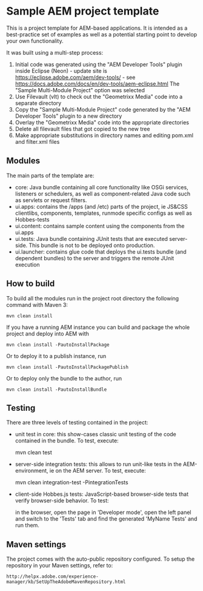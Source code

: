 # Sample AEM project template

This is a project template for AEM-based applications. It is intended as a best-practice set of examples as well as a potential starting point to develop your own functionality.

It was built using a multi-step process:
1. Initial code was generated using the "AEM Developer Tools" plugin inside Eclipse (Neon) - update site is https://eclipse.adobe.com/aem/dev-tools/ - see https://docs.adobe.com/docs/en/dev-tools/aem-eclipse.html The "Sample Multi-Module Project" option was selected
2. Use Filevault (vlt) to check out the "Geometrixx Media" code into a separate directory
3. Copy the "Sample Multi-Module Project" code generated by the "AEM Developer Tools" plugin to a new directory
4. Overlay the "Geometrixx Media" code into the appropriate directories
5. Delete all filevault files that got copied to the new tree
6. Make appropriate substitutions in directory names and editing pom.xml and filter.xml files

## Modules

The main parts of the template are:

* core: Java bundle containing all core functionality like OSGi services, listeners or schedulers, as well as component-related Java code such as servlets or request filters.
* ui.apps: contains the /apps (and /etc) parts of the project, ie JS&CSS clientlibs, components, templates, runmode specific configs as well as Hobbes-tests
* ui.content: contains sample content using the components from the ui.apps
* ui.tests: Java bundle containing JUnit tests that are executed server-side. This bundle is not to be deployed onto production.
* ui.launcher: contains glue code that deploys the ui.tests bundle (and dependent bundles) to the server and triggers the remote JUnit execution

## How to build

To build all the modules run in the project root directory the following command with Maven 3:

    mvn clean install

If you have a running AEM instance you can build and package the whole project and deploy into AEM with  

    mvn clean install -PautoInstallPackage
    
Or to deploy it to a publish instance, run

    mvn clean install -PautoInstallPackagePublish
    
Or to deploy only the bundle to the author, run

    mvn clean install -PautoInstallBundle

## Testing

There are three levels of testing contained in the project:

* unit test in core: this show-cases classic unit testing of the code contained in the bundle. To test, execute:

    mvn clean test

* server-side integration tests: this allows to run unit-like tests in the AEM-environment, ie on the AEM server. To test, execute:

    mvn clean integration-test -PintegrationTests

* client-side Hobbes.js tests: JavaScript-based browser-side tests that verify browser-side behavior. To test:

    in the browser, open the page in 'Developer mode', open the left panel and switch to the 'Tests' tab and find the generated 'MyName Tests' and run them.


## Maven settings

The project comes with the auto-public repository configured. To setup the repository in your Maven settings, refer to:

    http://helpx.adobe.com/experience-manager/kb/SetUpTheAdobeMavenRepository.html
